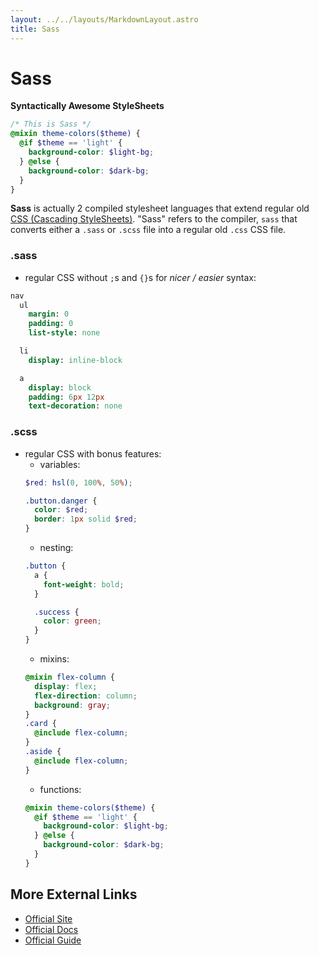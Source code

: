 ```yaml
---
layout: ../../layouts/MarkdownLayout.astro
title: Sass
---
```


# Sass
**Syntactically Awesome StyleSheets**
```scss
/* This is Sass */
@mixin theme-colors($theme) {
  @if $theme == 'light' {
    background-color: $light-bg;
  } @else {
    background-color: $dark-bg;
  }
}
```
**Sass** is actually 2  compiled stylesheet languages that extend regular old
[CSS (Cascading StyleSheets)](/on/css). "Sass" refers to the compiler, 
`sass` that converts either a `.sass` or `.scss` file into a regular old `.css` 
CSS file.

### .sass 
- regular CSS without `;`s and `{}`s for *nicer / easier* syntax:
```sass 
nav
  ul
    margin: 0
    padding: 0
    list-style: none

  li 
    display: inline-block

  a 
    display: block
    padding: 6px 12px
    text-decoration: none
```

### .scss
- regular CSS with bonus features:
  - variables: 
  ```scss
  $red: hsl(0, 100%, 50%);

  .button.danger {
    color: $red;
    border: 1px solid $red;
  }
  ```
  - nesting: 
  ```scss
  .button {
    a {
      font-weight: bold;
    }

    .success {
      color: green;
    }
  }
  ```
  - mixins:
  ```scss 
  @mixin flex-column {
    display: flex;
    flex-direction: column;
    background: gray;
  }
  .card {
    @include flex-column;
  }
  .aside {
    @include flex-column;
  }
  ```
  - functions:
  ```scss 
  @mixin theme-colors($theme) {
    @if $theme == 'light' {
      background-color: $light-bg;
    } @else {
      background-color: $dark-bg;
    }
  }
  ```

## More External Links
- [Official Site](https://sass-lang.com/)
- [Official Docs](https://sass-lang.com/documentation/)
- [Official Guide](https://sass-lang.com/guide)
